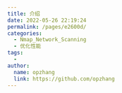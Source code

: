 ```yaml
---
title: 介绍
date: 2022-05-26 22:19:24
permalink: /pages/e2600d/
categories:
  - Nmap_Network_Scanning
  - 优化性能
tags:
  - 
author: 
  name: opzhang
  link: https://github.com/opzhang
---
```

